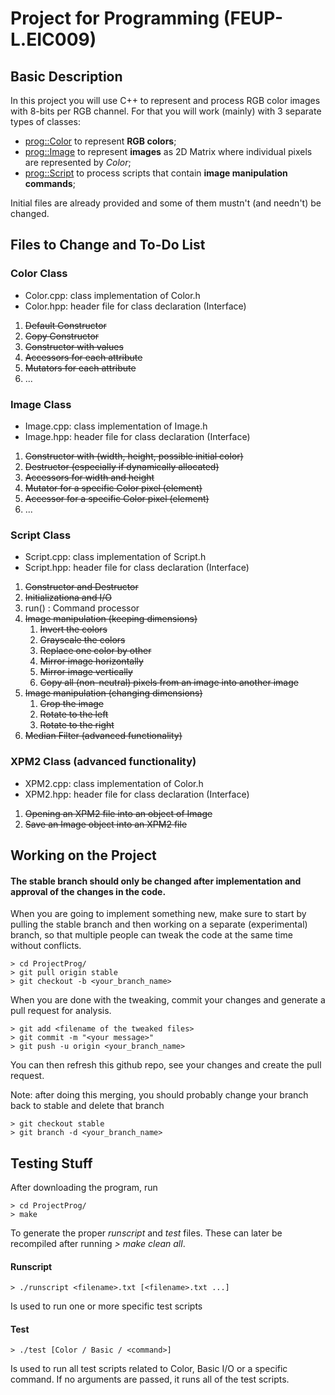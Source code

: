 # Project for Programming (FEUP-L.EIC009)

## Basic Description

In this project you will use C++ to represent and process RGB color images with 8-bits per RGB channel. For that you will work (mainly) with 3 separate types of classes:
 * <prog::Color> to represent **RGB colors**;
 * <prog::Image> to represent **images** as 2D Matrix where individual pixels are represented by _Color_;
 * <prog::Script> to process scripts that contain **image manipulation commands**;

Initial files are already provided and some of them mustn't (and needn't) be changed.

## Files to Change and To-Do List

### **Color Class**
  * Color.cpp: class implementation of Color.h
  * Color.hpp: header file for class declaration (Interface)
  1. ~~Default Constructor~~
  2. ~~Copy Constructor~~
  3. ~~Constructor with values~~
  4. ~~Accessors for each attribute~~
  5. ~~Mutators for each attribute~~
  6. ...
### **Image Class**
  * Image.cpp: class implementation of Image.h
  * Image.hpp: header file for class declaration (Interface)
  1. ~~Constructor with (width, height, possible initial color)~~
  2. ~~Destructor (especially if dynamically allocated)~~
  3. ~~Accessors for width and height~~
  4. ~~Mutator for a specific Color pixel (element)~~
  5. ~~Accessor for a specific Color pixel (element)~~
  6. ...
### **Script Class**
  * Script.cpp: class implementation of Script.h
  * Script.hpp: header file for class declaration (Interface)
  1. ~~Constructor and Destructor~~
  2. ~~Initializationa and I/O~~
  3. run() : Command processor
  4. ~~Image manipulation (keeping dimensions)~~
     1. ~~Invert the colors~~
     2. ~~Grayscale the colors~~
     3. ~~Replace one color by other~~
     4. ~~Mirror image horizontally~~
     5. ~~Mirror image vertically~~
     6. ~~Copy all (non-neutral) pixels from an image into another image~~
  5. ~~Image manipulation (changing dimensions)~~
     1.  ~~Crop the image~~
     2.  ~~Rotate to the left~~
     3.  ~~Rotate to the right~~
  6. ~~Median Filter (advanced functionality)~~
### **XPM2 Class (advanced functionality)**
  * XPM2.cpp: class implementation of Color.h
  * XPM2.hpp: header file for class declaration (Interface)
  1. ~~Opening an XPM2 file into an object of Image~~
  2. ~~Save an Image object into an XPM2 file~~

## Working on the Project

#### The stable branch should only be changed after implementation and approval of the changes in the code.
When you are going to implement something new, make sure to start by pulling the stable branch and then working on a separate (experimental) branch, so that multiple people can tweak the code at the same time without conflicts.

    > cd ProjectProg/
    > git pull origin stable
    > git checkout -b <your_branch_name>

When you are done with the tweaking, commit your changes and generate a pull request for analysis.

    > git add <filename of the tweaked files>
    > git commit -m "<your message>"
    > git push -u origin <your_branch_name>
You can then refresh this github repo, see your changes and create the pull request.

Note: after doing this merging, you should probably change your branch back to stable and delete that branch

    > git checkout stable
    > git branch -d <your_branch_name>

## Testing Stuff

After downloading the program, run  

    > cd ProjectProg/
    > make
To generate the proper _runscript_ and _test_ files. These can later be recompiled after running _> make clean all_.
#### Runscript

    > ./runscript <filename>.txt [<filename>.txt ...]
Is used to run one or more specific test scripts

#### Test

    > ./test [Color / Basic / <command>]
Is used to run all test scripts related to Color, Basic I/O or a specific command.
If no arguments are passed, it runs all of the test scripts.
